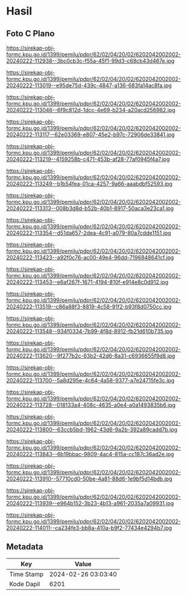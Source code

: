 # Hasil

## Foto C Plano

https://sirekap-obj-formc.kpu.go.id/1399/pemilu/pdpr/62/02/04/20/02/6202042002002-20240222-112938--3bc0cb3c-f55a-45f1-99d3-c68cb43d467e.jpg

https://sirekap-obj-formc.kpu.go.id/1399/pemilu/pdpr/62/02/04/20/02/6202042002002-20240222-113019--e95de75d-439c-4847-a136-683fa14ac8fa.jpg

https://sirekap-obj-formc.kpu.go.id/1399/pemilu/pdpr/62/02/04/20/02/6202042002002-20240222-113046--6f9c812d-1dcc-4e69-b234-a20acd256982.jpg

https://sirekap-obj-formc.kpu.go.id/1399/pemilu/pdpr/62/02/04/20/02/6202042002002-20240222-113117--62e03369-e807-45e2-b97c-72906de33841.jpg

https://sirekap-obj-formc.kpu.go.id/1399/pemilu/pdpr/62/02/04/20/02/6202042002002-20240222-113219--4159258b-c471-453b-af28-77af0945f4a7.jpg

https://sirekap-obj-formc.kpu.go.id/1399/pemilu/pdpr/62/02/04/20/02/6202042002002-20240222-113249--b1b54fea-01ca-4257-9a66-aaabdbf52593.jpg

https://sirekap-obj-formc.kpu.go.id/1399/pemilu/pdpr/62/02/04/20/02/6202042002002-20240222-113313--008b3d8d-b52b-40b1-8917-50aca3e23ca1.jpg

https://sirekap-obj-formc.kpu.go.id/1399/pemilu/pdpr/62/02/04/20/02/6202042002002-20240222-113354--d51da657-2dea-4c91-a079-80a7cdde1151.jpg

https://sirekap-obj-formc.kpu.go.id/1399/pemilu/pdpr/62/02/04/20/02/6202042002002-20240222-113423--a92f0c76-ac00-49e4-96dd-7196848641cf.jpg

https://sirekap-obj-formc.kpu.go.id/1399/pemilu/pdpr/62/02/04/20/02/6202042002002-20240222-113453--e6af267f-1671-4194-810f-e914e8c0d912.jpg

https://sirekap-obj-formc.kpu.go.id/1399/pemilu/pdpr/62/02/04/20/02/6202042002002-20240222-113519--c86a88f3-8819-4c58-91f2-b93f8d0750cc.jpg

https://sirekap-obj-formc.kpu.go.id/1399/pemilu/pdpr/62/02/04/20/02/6202042002002-20240222-113548--934f0334-7b99-4f8d-8912-fb21d610b735.jpg

https://sirekap-obj-formc.kpu.go.id/1399/pemilu/pdpr/62/02/04/20/02/6202042002002-20240222-113620--9f277b2c-63b2-42d6-8a31-c6936655f9d8.jpg

https://sirekap-obj-formc.kpu.go.id/1399/pemilu/pdpr/62/02/04/20/02/6202042002002-20240222-113700--5a8d295e-4c64-4a58-9377-a7e24715fe3c.jpg

https://sirekap-obj-formc.kpu.go.id/1399/pemilu/pdpr/62/02/04/20/02/6202042002002-20240222-113728--018133a4-408c-4635-a0e4-a0a1493835b6.jpg

https://sirekap-obj-formc.kpu.go.id/1399/pemilu/pdpr/62/02/04/20/02/6202042002002-20240222-113800--63ccb5bd-1962-43d6-9a2b-392a89cadd7b.jpg

https://sirekap-obj-formc.kpu.go.id/1399/pemilu/pdpr/62/02/04/20/02/6202042002002-20240222-113843--6b19bbac-9809-4ac4-815a-cc187c36ad2e.jpg

https://sirekap-obj-formc.kpu.go.id/1399/pemilu/pdpr/62/02/04/20/02/6202042002002-20240222-113910--57710cd0-50be-4a81-88d6-1e9bf5d14bdb.jpg

https://sirekap-obj-formc.kpu.go.id/1399/pemilu/pdpr/62/02/04/20/02/6202042002002-20240222-113939--e964b152-3b23-4b13-a961-2035a7a09931.jpg

https://sirekap-obj-formc.kpu.go.id/1399/pemilu/pdpr/62/02/04/20/02/6202042002002-20240222-114011--ca234fe3-bb8a-410a-b9f2-77434e4294b7.jpg


## Metadata

| Key        | Value               |
| ---------- | ------------------- |
| Time Stamp | 2024-02-26 03:03:40 |
| Kode Dapil | 6201                |



